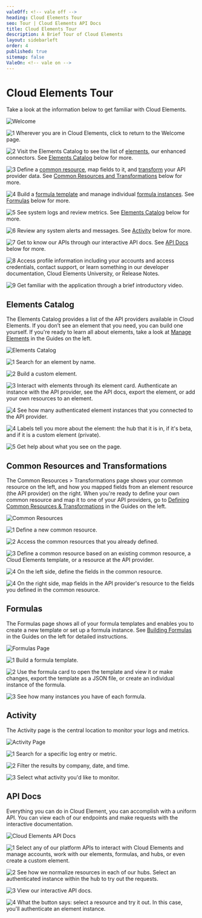 ```yaml
---
valeOff: <!-- vale off -->
heading: Cloud Elements Tour
seo: Tour | Cloud Elements API Docs
title: Cloud Elements Tour
description: A Brief Tour of Cloud Elements
layout: sidebarleft
order: 4
published: true
sitemap: false
ValeOn: <!-- vale on -->
---
```


# Cloud Elements Tour

Take a look at the information below to get familiar with Cloud Elements.

![Welcome](img/welcome2.png)

<img src="img/1.png" alt="1" class="inlineImage"> Wherever you are in Cloud Elements, click to return to the Welcome page.

<img src="img/2.png" alt="2" class="inlineImage"> Visit the Elements Catalog to see the list of  <a href="#" data-toggle="tooltip" data-original-title="{{site.data.glossary.element}}">elements</a>, our enhanced connectors. See [Elements Catalog](#elements-catalog) below for more.

<img src="img/3.png" alt="3" class="inlineImage"> Define a  <a href="#" data-toggle="tooltip" data-original-title="{{site.data.glossary.common_resource}}">common resource</a>, map fields to it, and  <a href="#" data-toggle="tooltip" data-original-title="{{site.data.glossary.transformation}}">transform</a> your API provider data. See [Common Resources and Transformations](#common-resources-and-transformations) below for more.

<img src="img/4.png" alt="4" class="inlineImage"> Build a  <a href="#" data-toggle="tooltip" data-original-title="{{site.data.glossary.formula-template}}">formula template</a> and manage individual  <a href="#" data-toggle="tooltip" data-original-title="{{site.data.glossary.formula-instance}}">formula instances</a>. See [Formulas](#formulas) below for more.

<img src="img/5.png" alt="5" class="inlineImage"> See system logs and review metrics. See [Elements Catalog](#elements-catalog) below for more.

<img src="img/6.png" alt="6" class="inlineImage"> Review any system alerts and messages. See [Activity](#activity) below for more.

<img src="img/7.png" alt="7" class="inlineImage"> Get to know our APIs through our interactive API docs. See [API Docs](#api-docs) below for more.

<img src="img/8.png" alt="8" class="inlineImage"> Access profile information including your accounts and access credentials, contact support, or learn something in our developer documentation, Cloud Elements University, or Release Notes.

<img src="img/9.png" alt="9" class="inlineImage"> Get familiar with the application through a brief introductory video.


## Elements Catalog

The Elements Catalog provides a list of the API providers available in Cloud Elements.  If you don’t see an element that you need, you can build one yourself. If you're ready to learn all about elements, take a look at [Manage Elements](../guides/elements/index.html) in the Guides on the left.

![Elements Catalog](img/elements.png)

<img src="img/1.png" alt="1" class="inlineImage"> Search for an element by name.

<img src="img/2.png" alt="2" class="inlineImage"> Build a custom element.

<img src="img/3.png" alt="3" class="inlineImage"> Interact with elements through its element card. Authenticate an instance with the API provider, see the API docs, export the element, or add your own resources to an element.

<img src="img/4.png" alt="4" class="inlineImage"> See how many authenticated element instances that you connected to the API provider.

<img src="img/5.png" alt="4" class="inlineImage"> Labels tell you more about the element: the hub that it is in, if it's beta, and if it is a custom element (private).

<img src="img/6.png" alt="5" class="inlineImage"> Get help about what you see on the page.

## Common Resources and Transformations

The Common Resources > Transformations page shows your common resource on the left, and how you mapped fields from an element resource (the API provider) on the right. When you're ready to define your own common resource and map it to one of your API providers, go to [Defining Common Resources & Transformations](../guides/common-resources/index.html) in the Guides on the left.

![Common Resources](img/common-resources.png)

<img src="img/1.png" alt="1" class="inlineImage"> Define a new common resource.

<img src="img/2.png" alt="2" class="inlineImage"> Access the common resources that you already defined.

<img src="img/3.png" alt="3" class="inlineImage"> Define a common resource based on an existing common resource, a Cloud Elements template, or a resource at the API provider.

<img src="img/4.png" alt="4" class="inlineImage"> On the left side, define the fields in the common resource.

<img src="img/5.png" alt="4" class="inlineImage"> On the right side, map fields in the API provider's resource to the fields you defined in the common resource.


## Formulas

The Formulas page shows all of your formula templates and enables you to create a new template or set up a formula instance. See [Building Formulas](../guides/common-resources/index.html) in the Guides on the left for detailed instructions.

![Formulas Page](img/formulas.png)

<img src="img/1.png" alt="1" class="inlineImage"> Build a formula template.

<img src="img/2.png" alt="2" class="inlineImage"> Use the formula card to open the template and view it or make changes, export the template as a JSON file, or create an individual instance of the formula.

<img src="img/3.png" alt="3" class="inlineImage"> See how many instances you have of each formula.


## Activity

The Activity page is the central location to monitor your logs and metrics.

![Activity Page](img/activity.png)

<img src="img/1.png" alt="1" class="inlineImage"> Search for a specific log entry or metric.

<img src="img/2.png" alt="2" class="inlineImage"> Filter the results by company, date, and time.

<img src="img/3.png" alt="3" class="inlineImage"> Select what activity you'd like to monitor.


## API Docs

Everything you can do in Cloud Element, you can accomplish with a uniform API. You can view each of our endpoints and make requests with the interactive documentation.

![Cloud Elements API Docs](img/apis.png)

<img src="img/1.png" alt="1" class="inlineImage"> Select any of our platform APIs to interact with Cloud Elements and manage accounts, work with our elements, formulas, and hubs, or even create a custom element.

<img src="img/2.png" alt="2" class="inlineImage"> See how we normalize resources in each of our hubs. Select an authenticated instance within the hub to try out the requests.

<img src="img/3.png" alt="3" class="inlineImage"> View our interactive API docs.

<img src="img/4.png" alt="4" class="inlineImage"> What the button says: select a resource and try it out. In this case, you'll authenticate an element instance.
